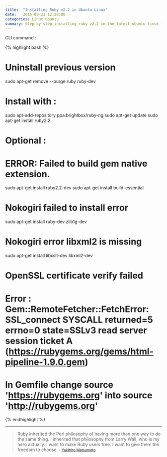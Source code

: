 ```yaml
---
title:  "Installing Ruby v2.2 in Ubuntu Linux"
date:   2015-09-21 12:38:00
categories: Linux Ubuntu
summary: Step by step installing ruby v2.2 in the latest ubuntu linux (15.04).
---
```


CLI command :

{% highlight bash %}
# Uninstall previous version
sudo apt-get remove --purge ruby ruby-dev

# Install with :
sudo apt-add-repository ppa:brightbox/ruby-ng
sudo apt-get update
sudo apt-get install ruby2.2

# Optional :
# ERROR: Failed to build gem native extension.
sudo apt-get install ruby2.2-dev
sudo apt-get install build-essential

# Nokogiri failed to install error
sudo apt-get install ruby-dev zlib1g-dev

# Nokogiri error libxml2 is missing
sudo apt-get install libxslt-dev libxml2-dev

# OpenSSL certificate verify failed
# Error : Gem::RemoteFetcher::FetchError: SSL_connect SYSCALL returned=5 errno=0 state=SSLv3 read server session ticket A (https://rubygems.org/gems/html-pipeline-1.9.0.gem)
# In Gemfile change source 'https://rubygems.org' into source 'http://rubygems.org'
{% endhighlight %}


---
> Ruby inherited the Perl philosophy of having more than one way to do the same thing. I inherited that philosophy from Larry Wall, who is my hero actually. I want to make Ruby users free. I want to give them the freedom to choose. 
> <small>- [Yukihiro Matsumoto](http://www.brainyquote.com/quotes/quotes/y/yukihiroma213504.html)</small>
